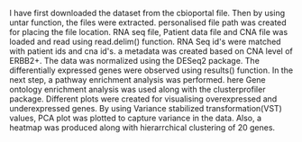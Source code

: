 I have first downloaded the dataset from the cbioportal file.
Then by using untar function, the files were extracted. 
personalised file path was created for placing the file location.
RNA seq file, Patient data file and CNA file was loaded and read using read.delim() function.
RNA Seq id's were matched with patient ids and cna id's.
a metadata was created based on CNA level of ERBB2+.
The data was normalized using the DESeq2  package. 
The differentially expressed genes were observed using results() function.
In the next step, a pathway enrichment analysis was performed. 
here Gene ontology enrichment analysis was used along with the clusterprofiler package.
Different plots were created for visualising overexpressed and underexpressed genes.
By using Variance stabilized transformation(VST) values, PCA plot was plotted to capture variance in the data.
Also, a heatmap was produced along with hierarrchical clustering of 20 genes. 
